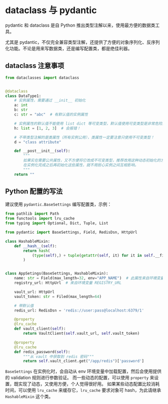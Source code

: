 # dataclass 与 pydantic

pydantic 和 dataclass 是自 Python 推出类型注解以来，使用最方便的数据类工具。

尤其是 pydantic，不仅完全兼容类型注解，还提供了方便的对象序列化、反序列化功能。不论是用来写数据类，还是编写配置类，都是绝佳利器。

## dataclass 注意事项

```python
from dataclasses import dataclass


@dataclass
class DataType1:
    # 实例属性，需要通过 __init__ 初始化
    a: int
    b: str
    c: str = "abc"  # 有默认值的实例属性

    # 实例属性的默认值不能使用 list dict 等可变类型，默认值使用可变类型是非常危险的！
    h: list = [1, 2, 3]  # 会报错！

    # 不带类型注解的是类属性（所有实例公用），类属性一定要注意只使用不可变类型！
    d = "class attribute"

    def __post__init__(self):
        """
        如果实在需要公共属性，又不方便将它改成不可变类型，推荐改用这种动态初始化的方式。
        在实例化完成之后再初始化这些属性，就不用担心实例之间互相影响。
        """
    return ""
```


## Python 配置的写法

建议使用 `pydantic.BaseSettings` 编写配置类，示例：

```python
from pathlib import Path
from functools import lru_cache
from typing import Optional, Dict, Tuple, List

from pydantic import BaseSettings, Field, RedisDsn, HttpUrl

class HashableMixin:
    def __hash__(self):
        return hash(
            (type(self),) + tuple(getattr(self, it) for it in self.__fields__.keys())
        )


class AppSetings(BaseSettings, HashableMixin):
    name: str = Field(max_length=32, env="APP_NAME")  # 此属性来自环境变量 APP_NAME
    registry_url: HttpUrl  # 来自环境变量 REGISTRY_URL

    vault_url: HttpUrl
    vault_token: str = Filed(max_length=64)

    # 带默认值
    redis_url: RedisDsn = 'redis://user:pass@localhost:6379/1'

    @property
    @lru_cache
    def vault_client(self):
        return VaultClient(self.vault_url, self.vault_token)

    @property
    @lru_cache
    def redis_password(self):
        """从 vault 中获取到 redis 密码"""
        return self.vault_client.get("/app/redis")['password']
```

`BaseSettings` 在实例化时，会自动从 env 环境变量中加载配置，然后会使用提供的 validation 规则进行参数验证。
而一些动态的配置，可以使用 `property` 来设置，既实现了动态，又使用方便，个人觉得很好用。
如果某些动态配置比较消耗时间，可以使用 `lru_cache` 来缓存它，`lru_cache` 要求对象可 hash，为此请继承 `HashableMixin` 这个类。
